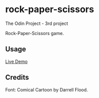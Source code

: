 # rock-paper-scissors
The Odin Project - 3rd project

Rock-Paper-Scissors game.

## Usage

[Live Demo](https://lhchi04.github.io/rock-paper-scissors/)

## Credits

Font: Comical Cartoon by Darrell Flood.
